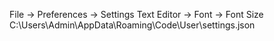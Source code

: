 File -> Preferences -> Settings
Text Editor -> Font -> Font Size
C:\Users\Admin\AppData\Roaming\Code\User\settings.json

